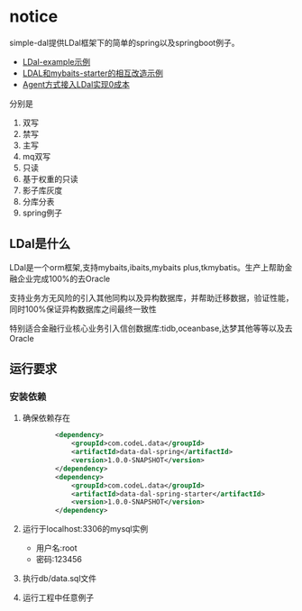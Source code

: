 # notice

simple-dal提供LDal框架下的简单的spring以及springboot例子。

- [LDal-example示例](https://www.bilibili.com/video/BV1Lt421c79i/?spm_id_from=333.999.list.card_archive.click&vd_source=b57fab14c9be2bc806bb05ba62379da1)
- [LDAL和mybaits-starter的相互改造示例](https://www.bilibili.com/video/BV1FT421C7gB/?spm_id_from=333.999.list.card_archive.click&vd_source=b57fab14c9be2bc806bb05ba62379da1)
- [Agent方式接入LDal实现0成本](https://www.bilibili.com/video/BV1Lb421Y7Dx/?vd_source=b57fab14c9be2bc806bb05ba62379da1)

       
分别是

1. 双写
2. 禁写
3. 主写
4. mq双写
5. 只读
6. 基于权重的只读
7. 影子库灰度
8. 分库分表
9. spring例子


## LDal是什么

LDal是一个orm框架,支持mybaits,ibaits,mybaits plus,tkmybatis。生产上帮助金融企业完成100%的去Oracle

支持业务方无风险的引入其他同构以及异构数据库，并帮助迁移数据，验证性能，同时100%保证异构数据库之间最终一致性

特别适合金融行业核心业务引入信创数据库:tidb,oceanbase,达梦其他等等以及去Oracle

## 运行要求

### 安装依赖

1. 确保依赖存在

    ```xml
            <dependency>
                <groupId>com.codeL.data</groupId>
                <artifactId>data-dal-spring</artifactId>
                <version>1.0.0-SNAPSHOT</version>
            </dependency>
            <dependency>
                <groupId>com.codeL.data</groupId>
                <artifactId>data-dal-spring-starter</artifactId>
                <version>1.0.0-SNAPSHOT</version>
            </dependency>
    ```
2. 运行于localhost:3306的mysql实例
    - 用户名:root
    - 密码:123456
3. 执行db/data.sql文件
4. 运行工程中任意例子



